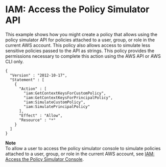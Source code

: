 # IAM: Access the Policy Simulator API<a name="reference_policies_examples_iam_policy-sim"></a>

This example shows how you might create a policy that allows using the policy simulator API for policies attached to a user, group, or role in the current AWS account\. This policy also allows access to simulate less sensitive policies passed to the API as strings\. This policy provides the permissions necessary to complete this action using the AWS API or AWS CLI only\.

```
{    
  "Version" : "2012-10-17",   
  "Statement" : [
    {
      "Action" : [           
        "iam:GetContextKeysForCustomPolicy",           
        "iam:GetContextKeysForPrincipalPolicy",           
        "iam:SimulateCustomPolicy",           
        "iam:SimulatePrincipalPolicy"           
      ],           
      "Effect" : "Allow",           
      "Resource" : "*"       
    }
  ]
}
```

**Note**  
To allow a user to access the policy simulator console to simulate policies attached to a user, group, or role in the current AWS account, see [IAM: Access the Policy Simulator Console](reference_policies_examples_iam_policy-sim-console.md)\.